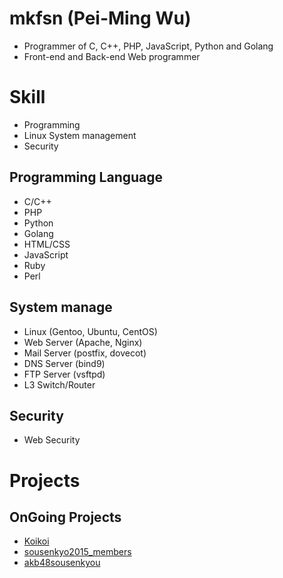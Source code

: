 mkfsn (Pei-Ming Wu)
===================

* Programmer of C, C++, PHP, JavaScript, Python and Golang
* Front-end and Back-end Web programmer

Skill
=====

* Programming
* Linux System management
* Security

Programming Language
--------------------

* C/C++
* PHP
* Python
* Golang
* HTML/CSS
* JavaScript
* Ruby
* Perl

System manage
-------------

* Linux (Gentoo, Ubuntu, CentOS)
* Web Server (Apache, Nginx)
* Mail Server (postfix, dovecot)
* DNS Server (bind9)
* FTP Server (vsftpd)
* L3 Switch/Router

Security
--------

* Web Security

Projects
========

OnGoing Projects
----------------

* [Koikoi][]
* [sousenkyo2015_members][]
* [akb48sousenkyou]

[Koikoi]: https://github.com/mkfsn/Koikoi
[sousenkyo2015_members]: https://github.com/mkfsn/sousenkyo2015_members
[akb48sousenkyou]: https://github.com/mkfsn/akb48sousenkyou
